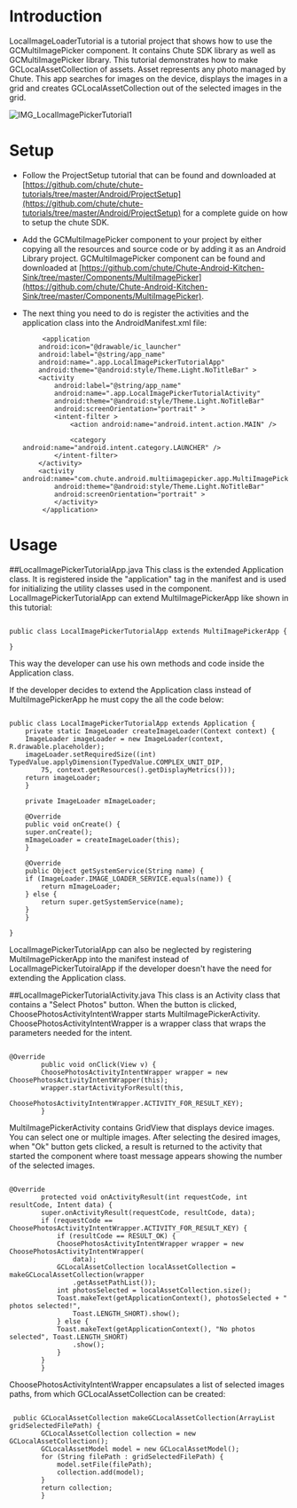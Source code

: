 Introduction
====

LocalImageLoaderTutorial is a tutorial project that shows how to use the GCMultiImagePicker component. It contains Chute SDK library as well as GCMultiImagePicker library. 
This tutorial demonstrates how to make GCLocalAssetCollection of assets. Asset represents any photo managed by Chute. This app searches for images on the device, displays the images in a grid and creates GCLocalAssetCollection out of the selected images in the grid.

![IMG_LocalImagePickerTutorial1](https://github.com/chute/photo-picker-plus/raw/master/Android/PhotoPickerPlusTutorial/screenshots/IMG_LocalImagePickerTutorial1.png)

Setup
====

* Follow the ProjectSetup tutorial that can be found and downloaded at  
  [https://github.com/chute/chute-tutorials/tree/master/Android/ProjectSetup](https://github.com/chute/chute-tutorials/tree/master/Android/ProjectSetup) for a complete guide on how to setup the chute SDK.
  
* Add the GCMultiImagePicker component to your project by either copying all the resources and source code or by adding it as an Android Library project.
  GCMultiImagePicker component can be found and downloaded at [https://github.com/chute/Chute-Android-Kitchen-Sink/tree/master/Components/MultiImagePicker](https://github.com/chute/Chute-Android-Kitchen-Sink/tree/master/Components/MultiImagePicker).

* The next thing you need to do is register the activities and the application class into the AndroidManifest.xml file:

    ```
         <application
        android:icon="@drawable/ic_launcher"
        android:label="@string/app_name"
        android:name=".app.LocalImagePickerTutorialApp"
        android:theme="@android:style/Theme.Light.NoTitleBar" >
        <activity
            android:label="@string/app_name"
            android:name=".app.LocalImagePickerTutorialActivity"
            android:theme="@android:style/Theme.Light.NoTitleBar"
            android:screenOrientation="portrait" >
            <intent-filter >
                <action android:name="android.intent.action.MAIN" />

                <category android:name="android.intent.category.LAUNCHER" />
            </intent-filter>
        </activity>
        <activity android:name="com.chute.android.multiimagepicker.app.MultiImagePickerActivity"
            android:theme="@android:style/Theme.Light.NoTitleBar"
            android:screenOrientation="portrait" >
            </activity>
         </application>
    ```

Usage
====

##LocalImagePickerTutorialApp.java 
This class is the extended Application class. It is registered inside the "application" tag in the manifest and is used for initializing the utility classes used in the component.
LocalImagePickerTutorialApp can extend MultiImagePickerApp like shown in this tutorial:

<pre><code>
public class LocalImagePickerTutorialApp extends MultiImagePickerApp {

}
</code></pre>

This way the developer can use his own methods and code inside the Application class. 

If the developer decides to extend the Application class instead of MultiImagePickerApp he must copy the all the code below:

<pre><code>
public class LocalImagePickerTutorialApp extends Application {
    private static ImageLoader createImageLoader(Context context) {
	ImageLoader imageLoader = new ImageLoader(context, R.drawable.placeholder);
	imageLoader.setRequiredSize((int) TypedValue.applyDimension(TypedValue.COMPLEX_UNIT_DIP,
		75, context.getResources().getDisplayMetrics()));
	return imageLoader;
    }

    private ImageLoader mImageLoader;

    @Override
    public void onCreate() {
	super.onCreate();
	mImageLoader = createImageLoader(this);
    }

    @Override
    public Object getSystemService(String name) {
	if (ImageLoader.IMAGE_LOADER_SERVICE.equals(name)) {
	    return mImageLoader;
	} else {
	    return super.getSystemService(name);
	}
    }

}
</code></pre>

LocalImagePickerTutorialApp can also be neglected by registering MultiImagePickerApp into the manifest instead of LocalImagePickerTutoiralApp if the developer doesn't have the need for extending the Application class.
 
##LocalImagePickerTutorialActivity.java 
This class is an Activity class that contains a "Select Photos" button. When the button is clicked, ChoosePhotosActivityIntentWrapper starts MultiImagePickerActivity. ChoosePhotosActivityIntentWrapper is a wrapper class that wraps the parameters needed for the intent.

<pre><code>
@Override
	    public void onClick(View v) {
		ChoosePhotosActivityIntentWrapper wrapper = new ChoosePhotosActivityIntentWrapper(this);
		wrapper.startActivityForResult(this,
			ChoosePhotosActivityIntentWrapper.ACTIVITY_FOR_RESULT_KEY);
	    }
</code></pre>    

MultiImagePickerActivity contains GridView that displays device images. You can select one or multiple images. After selecting the desired images, when "Ok" button gets clicked, a result is returned to the activity that started the component where toast message appears showing the number of the selected images.

<pre><code>
@Override
	    protected void onActivityResult(int requestCode, int resultCode, Intent data) {
		super.onActivityResult(requestCode, resultCode, data);
		if (requestCode == ChoosePhotosActivityIntentWrapper.ACTIVITY_FOR_RESULT_KEY) {
		    if (resultCode == RESULT_OK) {
			ChoosePhotosActivityIntentWrapper wrapper = new ChoosePhotosActivityIntentWrapper(
				data);
			GCLocalAssetCollection localAssetCollection = makeGCLocalAssetCollection(wrapper
				.getAssetPathList());
			int photosSelected = localAssetCollection.size();
			Toast.makeText(getApplicationContext(), photosSelected + " photos selected!",
				Toast.LENGTH_SHORT).show();
		    } else {
			Toast.makeText(getApplicationContext(), "No photos selected", Toast.LENGTH_SHORT)
				.show();
		    }
		}
	    }
</code></pre>

ChoosePhotosActivityIntentWrapper encapsulates a list of selected images paths, from which GCLocalAssetCollection can be created:

<pre><code>
 public GCLocalAssetCollection makeGCLocalAssetCollection(ArrayList<String> gridSelectedFilePath) {
		GCLocalAssetCollection collection = new GCLocalAssetCollection();
		GCLocalAssetModel model = new GCLocalAssetModel();
		for (String filePath : gridSelectedFilePath) {
		    model.setFile(filePath);
		    collection.add(model);
		}
		return collection;
	    }
</code></pre>	     	    
  